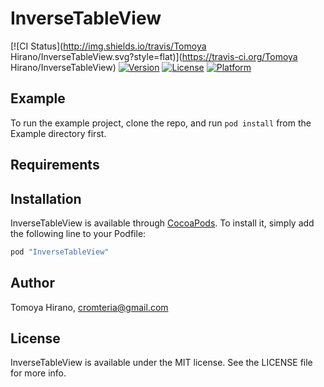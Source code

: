 # InverseTableView

[![CI Status](http://img.shields.io/travis/Tomoya Hirano/InverseTableView.svg?style=flat)](https://travis-ci.org/Tomoya Hirano/InverseTableView)
[![Version](https://img.shields.io/cocoapods/v/InverseTableView.svg?style=flat)](http://cocoapods.org/pods/InverseTableView)
[![License](https://img.shields.io/cocoapods/l/InverseTableView.svg?style=flat)](http://cocoapods.org/pods/InverseTableView)
[![Platform](https://img.shields.io/cocoapods/p/InverseTableView.svg?style=flat)](http://cocoapods.org/pods/InverseTableView)

## Example

To run the example project, clone the repo, and run `pod install` from the Example directory first.

## Requirements

## Installation

InverseTableView is available through [CocoaPods](http://cocoapods.org). To install
it, simply add the following line to your Podfile:

```ruby
pod "InverseTableView"
```

## Author

Tomoya Hirano, cromteria@gmail.com

## License

InverseTableView is available under the MIT license. See the LICENSE file for more info.
